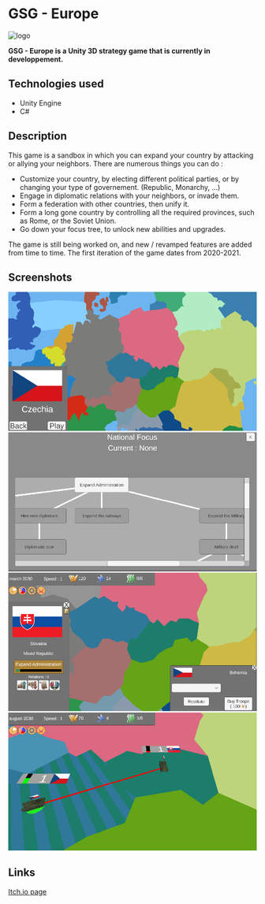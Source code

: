 # GSG - Europe

<img class="img-fluid" src="https://helisoya.github.io/Portfolio/assets/img/portfolio/GSG-E.png" alt="logo" height=350 width=600>

**GSG - Europe is a Unity 3D strategy game that is currently in developpement.**

## Technologies used
- Unity Engine
- C#

## Description
This game is a sandbox in which you can expand your country by attacking or allying your neighbors. There are numerous things you can do :
- Customize your country, by electing different political parties, or by changing your type of governement. (Republic, Monarchy, ...)
- Engage in diplomatic relations with your neighbors, or invade them.
- Form a federation with other countries, then unify it.
- Form a long gone country by controlling all the required provinces, such as Rome, or the Soviet Union.
- Go down your focus tree, to unlock new abilities and upgrades.

The game is still being worked on, and new / revamped features are added from time to time. The first iteration of the game dates from 2020-2021.

## Screenshots

![plot](./ImgReadme/1.png)
![plot](./ImgReadme/2.png)
![plot](./ImgReadme/3.png)
![plot](./ImgReadme/4.png)


## Links

<a href="https://helisoya.itch.io/gsg-europe">Itch.io page</a>
